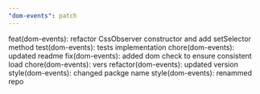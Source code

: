 ```yaml
---
"dom-events": patch
---
```


feat(dom-events): refactor CssObserver constructor and add setSelector method
test(dom-events): tests implementation
chore(dom-events): updated readme
fix(dom-events): added dom check to ensure consistent load
chore(dom-events): vers
refactor(dom-events): updated version
style(dom-events): changed packge name
style(dom-events): renammed repo
